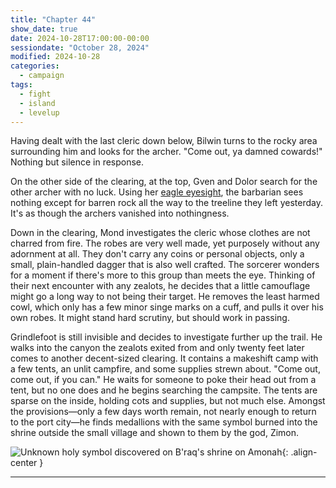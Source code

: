 ```yaml
---
title: "Chapter 44"
show_date: true
date: 2024-10-28T17:00:00-00:00
sessiondate: "October 28, 2024"
modified: 2024-10-28
categories:
  - campaign
tags:
  - fight
  - island
  - levelup
---
```


Having dealt with the last cleric down below, Bilwin turns to the rocky area surrounding him
and looks for the archer. "Come out, ya damned cowards!" Nothing but silence in response.

On the other side of the clearing, at the top, Gven and Dolor search for the other archer with no luck.
Using her [eagle eyesight](https://dnd5e.wikidot.com/barbarian:totem-warrior#toc2), the barbarian
sees nothing except for barren rock all the way to the treeline they left yesterday. It's as
though the archers vanished into nothingness.

Down in the clearing, Mond investigates the cleric whose clothes are not charred from fire.
The robes are very well made, yet purposely without any adornment at all. They don't carry any
coins or personal objects, only a small, plain-handled dagger that is also well crafted. The
sorcerer wonders for a moment if there's more to this group than meets the eye. Thinking of
their next encounter with any zealots, he decides that a little camouflage might go a long way
to not being their target. He removes the least harmed cowl, which only has a few minor singe
marks on a cuff, and pulls it over his own robes. It might stand hard scrutiny, but should work
in passing.

Grindlefoot is still invisible and decides to investigate further up the trail. He walks into
the canyon the zealots exited from and only twenty feet later comes to another decent-sized
clearing. It contains a makeshift camp with a few tents, an unlit campfire, and some supplies
strewn about. "Come out, come out, if you can." He waits for someone to poke their head out from
a tent, but no one does and he begins searching the campsite. The tents are sparse on the inside,
holding cots and supplies, but not much else. Amongst the provisions—only a few days worth remain,
not nearly enough to return to the port city—he finds medallions with the same symbol burned into
the shrine outside the small village and shown to them by the god, Zimon.

![Unknown holy symbol discovered on B'raq's shrine on Amonah](/dnd/assets/images/ch40-holy-symbol-unknown.png){: .align-center }


---

<!-- Fight choreography -->

<!-- Initiative rolls:
  Bilwin - 6
  Dolor - 14
  Grindlefoot - 12
  Gven - 22
  Mond - 6
-->

<!-- Round 1 -->

<!-- Step-by-step
* 
-->



<!-- NOTES -->

<!-- em dash: — | Mac kebyoard shortcut = Option + Shift + Dash (-) -->
<!-- https://oatcookies.neocities.org/dndmoney to convert copper, silver, gold, and more into CP -->
<!-- Frequently used links:
  [Barbarian rage](https://www.thegamer.com/dungeons-dragons-dnd-barbarian-rage-explained-guide/)
  [Bardic inspiration](https://www.dndbeyond.com/classes/1-bard#BardicInspiration-75)
  [Chaos Bolt](https://www.dndbeyond.com/spells/14761-chaos-bolt)
  [eagle eyesight](https://dnd5e.wikidot.com/barbarian:totem-warrior#toc2)
  [Hanseath](https://forgottenrealms.fandom.com/wiki/Hanseath)
  [Hellish Rebuke](https://www.dndbeyond.com/spells/hellish-rebuke)
  [hurdy-gurdy](https://en.wikipedia.org/wiki/Hurdy-gurdy)
  [Mind Spike](http://dnd5e.wikidot.com/spell:mind-spike)
  [Shillelagh](https://www.dndbeyond.com/spells/2249-shillelagh)
  [Spiritual Weapon](https://www.dndbeyond.com/spells/2263-spiritual-weapon)
  [Wild Shape](https://www.dndbeyond.com/posts/635-druid-101-wild-shape-guide)
-->
<!--
  Lists of spells for the classes:
    - Bard spells: https://www.dndbeyond.com/spells/class/1-bard
    - Cleric spells: https://www.dndbeyond.com/spells/class/cleric 
    - Druid spells: https://www.dndbeyond.com/spells/class/druid
    - Sorcerer spells: https://www.dndbeyond.com/spells/class/sorcerer
  Monsters: https://www.dndbeyond.com/monsters
  Damage types: https://www.wargamer.com/dnd/damage-types
  Luck (Bilwin): http://dnd5e.wikidot.com/feat:lucky
-->
<!-- Directions on a boat:
  Port = left side
  Starboard = right side
  Bow = front
  Aft = back (inside the ship, on board)
  Stern = back (outside, offboard)
-->
